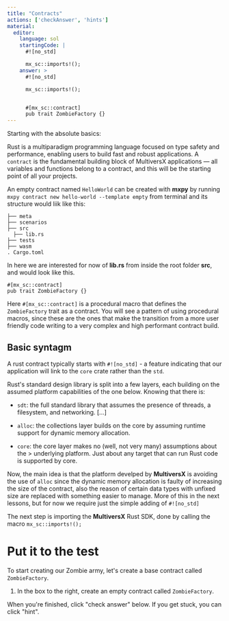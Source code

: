 ```yaml
---
title: "Contracts"
actions: ['checkAnswer', 'hints']
material: 
  editor:
    language: sol
    startingCode: |
      #![no_std]

      mx_sc::imports!();
    answer: > 
      #![no_std]

      mx_sc::imports!();


      #[mx_sc::contract]
      pub trait ZombieFactory {}
---
```



Starting with the absolute basics:

Rust is a multiparadigm  programming language focused on type safety and performance, enabling users to build fast and robust applications. A `contract` is the fundamental building block of MultiversX applications — all variables and functions belong to a contract, and this will be the starting point of all your projects.

An empty contract named `HelloWorld` can be created with **mxpy** by running `mxpy contract new hello-world --template empty` from terminal and its structure would liik like this:

```
├── meta
├── scenarios
├── src
  ├── lib.rs
├── tests
├── wasm
. Cargo.toml
```
In here we are interested for now of **lib.rs** from inside the root folder **src**, and would look like this.

```
#[mx_sc::contract]
pub trait ZombieFactory {}
```

Here `#[mx_sc::contract]` is a procedural macro that defines the `ZombieFactory` trait as a contract. You will see a pattern of using procedural macros, since these are the ones that make the transition from a more user friendly code writing to a very complex and high performant contract build.

## Basic syntagm

A rust contract typically starts with `#![no_std]` - a feature indicating that our application will link to the `core` crate rather than the `std`.

Rust's standard design library is split into a few layers, each building on the assumed platform capabilities of the one below. Knowing that there is:

- `sdt`: the full standard library that assumes the presence of threads, a filesystem, and networking. [...]

- `alloc`: the collections layer builds on the core by assuming runtime support for dynamic memory allocation.

- `core`: the core layer makes no (well, not very many) assumptions about the > underlying platform. Just about any target that can run Rust code is supported by core.

Now, the main idea is that the platform develped by **MultiversX** is avoiding the use of `alloc` since the dynamic memory allocation is faulty of increasing the size of the contract, also the reason of certain data types with unfixed size are replaced with something easier to manage. More of this in the next lessons, but for now we require just the simple adding of `#![no_std]`

The next step is importing the **MultiversX** Rust SDK, done by calling the macro `mx_sc::imports!();`

# Put it to the test

To start creating our Zombie army, let's create a base contract called `ZombieFactory`.

1. In the box to the right, create an empty contract called `ZombieFactory`.

When you're finished, click "check answer" below. If you get stuck, you can click "hint".
